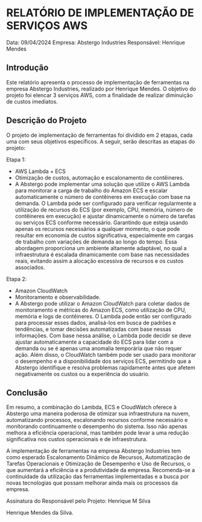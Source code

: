 # RELATÓRIO DE IMPLEMENTAÇÃO DE SERVIÇOS AWS

Data: 09/04/2024
Empresa: Abstergo Industries 
Responsável: Henrique Mendes    

## Introdução
Este relatório apresenta o processo de implementação de ferramentas na empresa Abstergo Industries, realizado por Henrique Mendes. O objetivo do projeto foi elencar 3 serviços AWS, com a finalidade de realizar diminuição de custos imediatos.

## Descrição do Projeto
O projeto de implementação de ferramentas foi dividido em 2 etapas, cada uma com seus objetivos específicos. A seguir, serão descritas as etapas do projeto:

Etapa 1: 
- AWS Lambda + ECS
- Otimização de custos, automação e escalonamento de contêineres.
- A Abstergo pode implementar uma solução que utilize o AWS Lambda para monitorar a carga de trabalho do Amazon ECS e escalar automaticamente o número de contêineres em execução com base na demanda. O Lambda pode ser configurado para verificar regularmente a utilização de recursos do ECS (por exemplo, CPU, memória, número de contêineres em execução) e ajustar dinamicamente o número de tarefas ou serviços ECS conforme necessário. Garantindo que esteja usando apenas os recursos necessários a qualquer momento, o que pode resultar em economia de custos significativa, especialmente em cargas de trabalho com variações de demanda ao longo do tempo.
Essa abordagem proporciona um ambiente altamente adaptável, no qual a infraestrutura é escalada dinamicamente com base nas necessidades reais, evitando assim a alocação excessiva de recursos e os custos associados.

Etapa 2: 
- Amazon CloudWatch
- Monitoramento e observabilidade.
- A Abstergo pode utilizar o Amazon CloudWatch para coletar dados de monitoramento e métricas do Amazon ECS, como utilização de CPU, memória e logs de contêineres. O Lambda pode então ser configurado para processar esses dados, analisá-los em busca de padrões e tendências, e tomar decisões automatizadas com base nessas informações. Com base nessa análise, o Lambda pode decidir se deve ajustar automaticamente a capacidade do ECS para lidar com a demanda ou se é apenas uma anomalia temporária que não requer ação. 
Além disso, o CloudWatch também pode ser usado para monitorar o desempenho e a disponibilidade dos serviços ECS, permitindo que a Abstergo identifique e resolva problemas rapidamente antes que afetem negativamente os custos ou a experiência do usuário.

## Conclusão
Em resumo, a combinação do Lambda, ECS e CloudWatch oferece à Abstergo uma maneira poderosa de otimizar sua infraestrutura na nuvem, automatizando processos, escalonando recursos conforme necessário e monitorando continuamente o desempenho do sistema. Isso não apenas melhora a eficiência operacional, mas também pode levar a uma redução significativa nos custos operacionais e de infraestrutura.

A implementação de ferramentas na empresa Abstergo Industries tem como esperado Escalonamento Dinâmico de Recursos, Automatização de Tarefas Operacionais e Otimização de Desempenho e Uso de Recursos, o que aumentará a eficiência e a produtividade da empresa. Recomenda-se a continuidade da utilização das ferramentas implementadas e a busca por novas tecnologias que possam melhorar ainda mais os processos da empresa. 


Assinatura do Responsável pelo Projeto: Henrique M Silva

Henrique Mendes da Silva. 